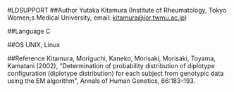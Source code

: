 #LDSUPPORT
##Author
Yutaka Kitamura (Institute of Rheumatology, Tokyo Women;s Medical University, email: kitamura@ior.twmu.ac.jp)

##Language
C

##OS
UNIX, Linux

##Reference
Kitamura, Moriguchi, Kaneko, Morisaki, Morisaki, Toyama, Kamatani (2002), "Determination of probability distribution of diplotype configuration (diplotype distribution) for each subject from genotypic data using the EM algorithm", Annals of Human Genetics, 66:183-193.

